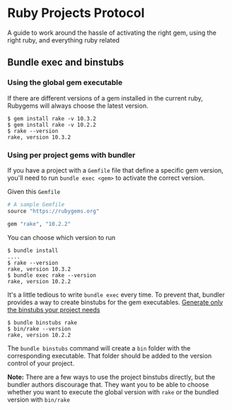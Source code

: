 Ruby Projects Protocol
======================

A guide to work around the hassle of activating the right gem, using
the right ruby, and everything ruby related


Bundle exec and binstubs
------------------------

### Using the global gem executable

If there are different versions of a gem installed in the current ruby, Rubygems
will always choose the latest version.

```shell
$ gem install rake -v 10.3.2
$ gem install rake -v 10.2.2
$ rake --version
rake, version 10.3.2
```

### Using per project gems with bundler

If you have a project with a `Gemfile` file that define a specific gem version,
you'll need to run `bundle exec <gem>` to activate the correct version.

Given this `Gemfile`
```ruby
# A sample Gemfile
source "https://rubygems.org"

gem "rake", "10.2.2"
```

You can choose which version to run

```shell
$ bundle install
....
$ rake --version
rake, version 10.3.2
$ bundle exec rake --version
rake, version 10.2.2
```

It's a little tedious to write `bundle exec` every time. To prevent that, bundler
provides a way to create binstubs for the gem executables. [Generate only the binstubs your project needs][binstubs]

```shell
$ bundle binstubs rake
$ bin/rake --version
rake, version 10.2.2
```

The `bundle binstubs` command will create a `bin` folder with the corresponding
executable. That folder should be added to the version control of your project.

**Note:** There are a few ways to use the project binstubs directly, but the
bundler authors discourage that. They want you to be able to choose whether you
want to execute the global version with `rake` or the bundled version with `bin/rake`

[binstubs]: https://coderwall.com/p/vhfxia
